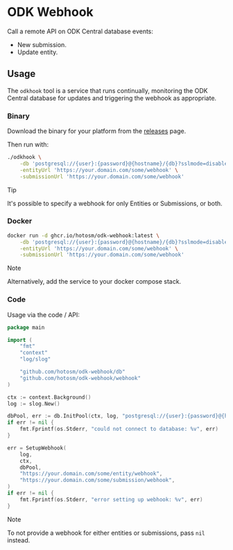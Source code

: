 # ODK Webhook

Call a remote API on ODK Central database events:

- New submission.
- Update entity.

## Usage

The `odkhook` tool is a service that runs continually, monitoring the
ODK Central database for updates and triggering the webhook as appropriate.

### Binary

Download the binary for your platform from the
[releases](https://github.com/hotosm/odk-webhook/releases) page.

Then run with:

```bash
./odkhook \
    -db 'postgresql://{user}:{password}@{hostname}/{db}?sslmode=disable' \
    -entityUrl 'https://your.domain.com/some/webhook' \
    -submissionUrl 'https://your.domain.com/some/webhook'
```

> [!TIP]
> It's possible to specify a webhook for only Entities or Submissions, or both.

### Docker

```bash
docker run -d ghcr.io/hotosm/odk-webhook:latest \
    -db 'postgresql://{user}:{password}@{hostname}/{db}?sslmode=disable' \
    -entityUrl 'https://your.domain.com/some/webhook' \
    -submissionUrl 'https://your.domain.com/some/webhook'
```

> [!NOTE]
> Alternatively, add the service to your docker compose stack.

### Code

Usage via the code / API:

```go
package main

import (
    "fmt"
    "context"
    "log/slog"

	"github.com/hotosm/odk-webhook/db"
	"github.com/hotosm/odk-webhook/webhook"
)

ctx := context.Background()
log := slog.New()

dbPool, err := db.InitPool(ctx, log, "postgresql://{user}:{password}@{hostname}/{db}?sslmode=disable")
if err != nil {
    fmt.Fprintf(os.Stderr, "could not connect to database: %v", err)
}

err = SetupWebhook(
    log,
    ctx,
    dbPool,
    "https://your.domain.com/some/entity/webhook",
    "https://your.domain.com/some/submission/webhook",
)
if err != nil {
    fmt.Fprintf(os.Stderr, "error setting up webhook: %v", err)
}
```

> [!NOTE]
> To not provide a webhook for either entities or submissions,
> pass `nil` instead.
